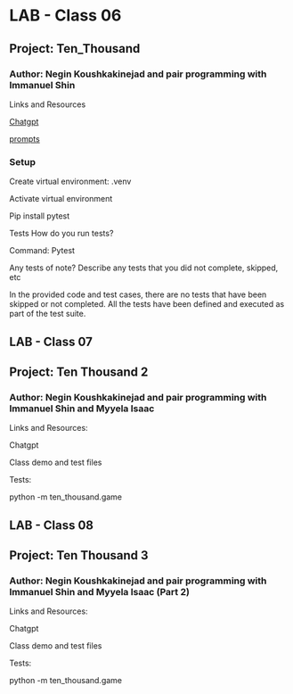 # LAB - Class 06

## Project: Ten_Thousand

### Author: Negin Koushkakinejad and pair programming with Immanuel Shin

Links and Resources

[Chatgpt](https://chat.openai.com/share/8f10ef5f-ed2f-49fc-abd8-63ac2f085b82)

[prompts](prompt.md)

### Setup

Create virtual environment: .venv

Activate virtual environment

Pip install pytest

Tests
How do you run tests?

Command: Pytest

Any tests of note?
Describe any tests that you did not complete, skipped, etc

In the provided code and test cases, there are no tests that have been skipped or not completed. All the tests have been defined and executed as part of the test suite.

## LAB - Class 07

## Project: Ten Thousand 2

### Author: Negin Koushkakinejad and pair programming with Immanuel Shin and Myyela Isaac

Links and Resources:

Chatgpt

Class demo and test files

Tests:

python -m ten_thousand.game

## LAB - Class 08

## Project: Ten Thousand 3

### Author: Negin Koushkakinejad and pair programming with Immanuel Shin and Myyela Isaac (Part 2)

Links and Resources:

Chatgpt

Class demo and test files

Tests:

python -m ten_thousand.game
